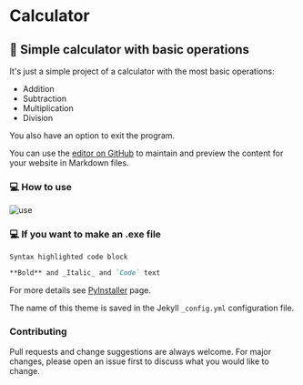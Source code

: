 # Calculator

## 📖 Simple calculator with basic operations

It's just a simple project of a calculator with the most basic operations:
- Addition
- Subtraction
- Multiplication
- Division

You also have an option to exit the program.


You can use the [editor on GitHub](https://github.com/ldequadra/ldequadra.github.io/edit/master/README.md) to maintain and preview the content for your website in Markdown files.

### 💻 How to use

![use](https://user-images.githubusercontent.com/56608210/91496712-fdd9cc80-e892-11ea-95d2-1270813b872c.gif)


### 💻 If you want to make an .exe file

```markdown
Syntax highlighted code block

**Bold** and _Italic_ and `Code` text

```

For more details see [PyInstaller](https://www.pyinstaller.org/) page.

The name of this theme is saved in the Jekyll `_config.yml` configuration file.

### Contributing

Pull requests and change suggestions are always welcome. For major changes, please open an issue first to discuss what you would like to change.
